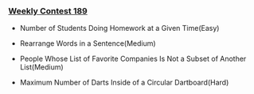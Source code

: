 ### [Weekly Contest 189](https://leetcode.com/contest/weekly-contest-189)

- Number of Students Doing Homework at a Given Time(Easy)

- Rearrange Words in a Sentence(Medium)

- People Whose List of Favorite Companies Is Not a Subset of Another List(Medium)

- Maximum Number of Darts Inside of a Circular Dartboard(Hard)
